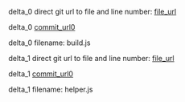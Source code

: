 delta_0 direct git url to file and line number: [file_url](https://www.github.com/davesnx/reason-console-formatter/commit/c58373b8d4c87843b67314736ba7644a5bf9c279/#diff-7d111b05fe05c50beb729d1e99a36010fbda8c89b57a1a26ac3e7b0778a0ed53L6)

delta_0 [commit_url0](https://www.github.com/davesnx/reason-console-formatter/commit/c58373b8d4c87843b67314736ba7644a5bf9c279)

delta_0 filename: build.js



delta_1 direct git url to file and line number: [file_url](https://www.github.com/lesterchan/telegram-bot/commit/ba08dabe03ff95dfa04e136976dab1cd2c4b2e52/#diff-a4d8ccc044b517c3e6e4f3018184274e17b469967bb55e07788cb0e2b280d034L16)

delta_1 [commit_url0](https://www.github.com/lesterchan/telegram-bot/commit/ba08dabe03ff95dfa04e136976dab1cd2c4b2e52)

delta_1 filename: helper.js



